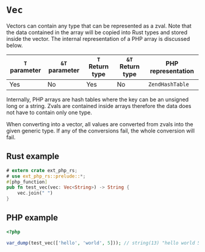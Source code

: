 # `Vec`

Vectors can contain any type that can be represented as a zval. Note that the
data contained in the array will be copied into Rust types and stored inside the
vector. The internal representation of a PHP array is discussed below.

| `T` parameter | `&T` parameter | `T` Return type | `&T` Return type | PHP representation |
| ------------- | -------------- | --------------- | ---------------- | ------------------ |
| Yes           | No             | Yes             | No               | `ZendHashTable`    |

Internally, PHP arrays are hash tables where the key can be an unsigned long or
a string. Zvals are contained inside arrays therefore the data does not have to
contain only one type.

When converting into a vector, all values are converted from zvals into the
given generic type. If any of the conversions fail, the whole conversion will
fail.

## Rust example

```rust
# extern crate ext_php_rs;
# use ext_php_rs::prelude::*;
#[php_function]
pub fn test_vec(vec: Vec<String>) -> String {
    vec.join(" ")
}
```

## PHP example

```php
<?php

var_dump(test_vec(['hello', 'world', 5])); // string(13) "hello world 5"
```

